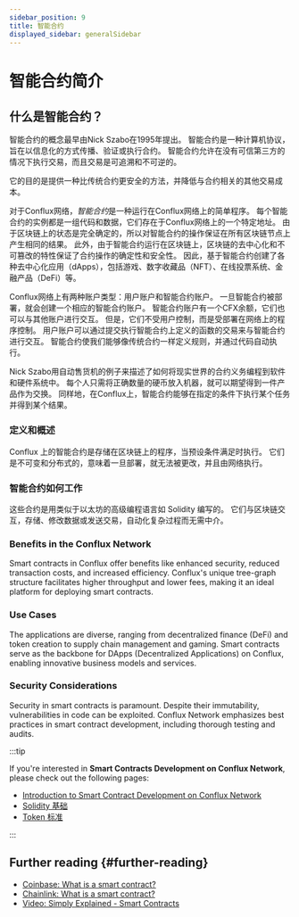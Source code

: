```yaml
---
sidebar_position: 9
title: 智能合约
displayed_sidebar: generalSidebar
---
```


# 智能合约简介

## 什么是智能合约？

智能合约的概念最早由Nick Szabo在1995年提出。 智能合约是一种计算机协议，旨在以信息化的方式传播、验证或执行合约。 智能合约允许在没有可信第三方的情况下执行交易，而且交易是可追溯和不可逆的。

它的目的是提供一种比传统合约更安全的方法，并降低与合约相关的其他交易成本。

对于Conflux网络，*智能合约*是一种运行在Conflux网络上的简单程序。 每个智能合约的实例都是一组代码和数据，它们存在于Conflux网络上的一个特定地址。 由于区块链上的状态是完全确定的，所以对智能合约的操作保证在所有区块链节点上产生相同的结果。 此外，由于智能合约运行在区块链上，区块链的去中心化和不可篡改的特性保证了合约操作的确定性和安全性。 因此，基于智能合约创建了各种去中心化应用（dApps），包括游戏、数字收藏品（NFT）、在线投票系统、金融产品（DeFi）等。

Conflux网络上有两种账户类型：用户账户和智能合约账户。 一旦智能合约被部署，就会创建一个相应的智能合约账户。 智能合约账户有一个CFX余额，它们也可以与其他账户进行交互。 但是，它们不受用户控制，而是受部署在网络上的程序控制。 用户账户可以通过提交执行智能合约上定义的函数的交易来与智能合约进行交互。 智能合约使我们能够像传统合约一样定义规则，并通过代码自动执行。

Nick Szabo用自动售货机的例子来描述了如何将现实世界的合约义务编程到软件和硬件系统中。 每个人只需将正确数量的硬币放入机器，就可以期望得到一件产品作为交换。 同样地，在Conflux上，智能合约能够在指定的条件下执行某个任务并得到某个结果。

### 定义和概述
Conflux 上的智能合约是存储在区块链上的程序，当预设条件满足时执行。 它们是不可变和分布式的，意味着一旦部署，就无法被更改，并且由网络执行。

### 智能合约如何工作
这些合约是用类似于以太坊的高级编程语言如 Solidity 编写的。 它们与区块链交互，存储、修改数据或发送交易，自动化复杂过程而无需中介。

### Benefits in the Conflux Network
Smart contracts in Conflux offer benefits like enhanced security, reduced transaction costs, and increased efficiency. Conflux's unique tree-graph structure facilitates higher throughput and lower fees, making it an ideal platform for deploying smart contracts.

### Use Cases
The applications are diverse, ranging from decentralized finance (DeFi) and token creation to supply chain management and gaming. Smart contracts serve as the backbone for DApps (Decentralized Applications) on Conflux, enabling innovative business models and services.

### Security Considerations
Security in smart contracts is paramount. Despite their immutability, vulnerabilities in code can be exploited. Conflux Network emphasizes best practices in smart contract development, including thorough testing and audits.

:::tip

If you're interested in **Smart Contracts Development on Conflux Network**, please check out the following pages:

- [Introduction to Smart Contract Development on Conflux Network](../build/smart-contracts/introduction-to-smart-contracts.md)
- [Solidity 基础](../build/smart-contracts/solidity-basics.md)
- [Token 标准](../build/smart-contracts/token-standards.md)

:::

## Further reading {#further-reading}

- [Coinbase: What is a smart contract?](https://www.coinbase.com/learn/crypto-basics/what-is-a-smart-contract)
- [Chainlink: What is a smart contract?](https://chain.link/education/smart-contracts)
- [Video: Simply Explained - Smart Contracts](https://youtu.be/ZE2HxTmxfrI)